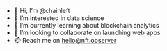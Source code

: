 - 👋 Hi, I’m @chainleft
- 👀 I’m interested in data science
- 🌱 I’m currently learning about blockchain analytics
- 💞️ I’m looking to collaborate on launching web apps
- 📫 Reach me on hello@nft.observer
